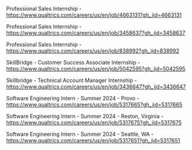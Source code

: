 Professional Sales Internship - https://www.qualtrics.com/careers/us/en/job/4663131?gh_jid=4663131

Professional Sales Internship - https://www.qualtrics.com/careers/us/en/job/3458637?gh_jid=3458637

Professional Sales Internship - https://www.qualtrics.com/careers/us/en/job/838992?gh_jid=838992

SkillBridge - Customer Success Associate Internship - https://www.qualtrics.com/careers/us/en/job/5042595?gh_jid=5042595

Skillbridge - Technical Account Manager Internship - https://www.qualtrics.com/careers/us/en/job/3436647?gh_jid=3436647

Software Engineering Intern - Summer 2024 - Provo - https://www.qualtrics.com/careers/us/en/job/5317665?gh_jid=5317665

Software Engineering Intern - Summer 2024 - Reston, Virginia - https://www.qualtrics.com/careers/us/en/job/5317675?gh_jid=5317675

Software Engineering Intern - Summer 2024 - Seattle, WA - https://www.qualtrics.com/careers/us/en/job/5317651?gh_jid=5317651

